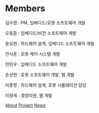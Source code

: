 <head>
<link rel="stylesheet" href="sideBar.css" />
</head>

<body>

# Members

김수영 : PM, 임베디드/로봇 소프트웨어 개발


오동훈 : 임베디드/비전 소프트웨어 개발


윤요한 : 하드웨어 설계, 임베디드 소프트웨어 개발


안사훈 : 로봇 제어 시스템 개발


전민우 : 임베디드 소프트웨어 개발


손상현 : 로봇 소프트웨어 개발, 웹 개발


이종명 : 하드웨어 설계, 로봇 시뮬레이션 담당


이정재 : 경영지원, 웹 개발


<div class="sidenav">
    <a href= "About.md">About</a>
    <a href="Project.md">Project</a>
    <a href="News.md">News</a>

    
</div>

</body>